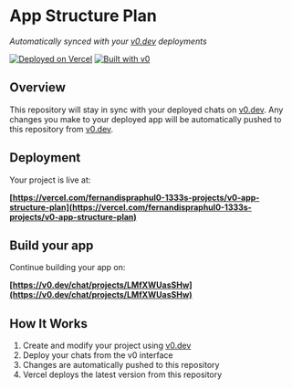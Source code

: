 # App Structure Plan

*Automatically synced with your [v0.dev](https://v0.dev) deployments*

[![Deployed on Vercel](https://img.shields.io/badge/Deployed%20on-Vercel-black?style=for-the-badge&logo=vercel)](https://vercel.com/fernandispraphul0-1333s-projects/v0-app-structure-plan)
[![Built with v0](https://img.shields.io/badge/Built%20with-v0.dev-black?style=for-the-badge)](https://v0.dev/chat/projects/LMfXWUasSHw)

## Overview

This repository will stay in sync with your deployed chats on [v0.dev](https://v0.dev).
Any changes you make to your deployed app will be automatically pushed to this repository from [v0.dev](https://v0.dev).

## Deployment

Your project is live at:

**[https://vercel.com/fernandispraphul0-1333s-projects/v0-app-structure-plan](https://vercel.com/fernandispraphul0-1333s-projects/v0-app-structure-plan)**

## Build your app

Continue building your app on:

**[https://v0.dev/chat/projects/LMfXWUasSHw](https://v0.dev/chat/projects/LMfXWUasSHw)**

## How It Works

1. Create and modify your project using [v0.dev](https://v0.dev)
2. Deploy your chats from the v0 interface
3. Changes are automatically pushed to this repository
4. Vercel deploys the latest version from this repository
